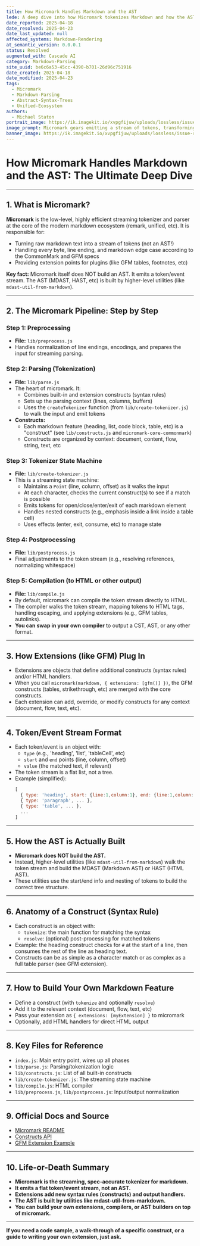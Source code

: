 ```yaml
---
title: How Micromark Handles Markdown and the AST
lede: A deep dive into how Micromark tokenizes Markdown and how the AST is built by higher-level utilities in the remark/unified ecosystem.
date_reported: 2025-04-18
date_resolved: 2025-04-23
date_last_updated: null
affected_systems: Markdown-Rendering
at_semantic_version: 0.0.0.1
status: Resolved
augmented_with: Cascade AI
category: Markdown-Parsing
site_uuid: be6c6a53-45cc-4390-b701-26d96c751916
date_created: 2025-04-18
date_modified: 2025-04-23
tags:
  - Micromark
  - Markdown-Parsing
  - Abstract-Syntax-Trees
  - Unified-Ecosystem
authors:
  - Michael Staton
portrait_image: https://ik.imagekit.io/xvpgfijuw/uploads/lossless/issue-resolutions/2025-05-05_portrait_image_How-Micromark-Handles-Markdown-AST_33f6fe54-a532-4b40-8bd8-5a112fd8ea1c_4Pd_DqnW3.webp
image_prompt: Micromark gears emitting a stream of tokens, transforming into an abstract syntax tree (AST) by higher-level utilities, with visual separation between token stream and AST.
banner_image: https://ik.imagekit.io/xvpgfijuw/uploads/lossless/issue-resolutions/2025-05-05_banner_image_How-Micromark-Handles-Markdown-AST_5995d10d-75a8-403b-b9be-9c954ea39897_GHdTLsKnu.webp
---
```

# How Micromark Handles Markdown and the AST: The Ultimate Deep Dive

***
## 1. What is Micromark?

**Micromark** is the low-level, highly efficient streaming tokenizer and parser at the core of the modern markdown ecosystem (remark, unified, etc). It is responsible for:
- Turning raw markdown text into a stream of tokens (not an AST!)
- Handling every byte, line ending, and markdown edge case according to the CommonMark and GFM specs
- Providing extension points for plugins (like GFM tables, footnotes, etc)

**Key fact:** Micromark itself does NOT build an AST. It emits a token/event stream. The AST (MDAST, HAST, etc) is built by higher-level utilities (like `mdast-util-from-markdown`).

***

## 2. The Micromark Pipeline: Step by Step

### Step 1: Preprocessing
- **File:** `lib/preprocess.js`
- Handles normalization of line endings, encodings, and prepares the input for streaming parsing.

### Step 2: Parsing (Tokenization)
- **File:** `lib/parse.js`
- The heart of micromark. It:
  - Combines built-in and extension constructs (syntax rules)
  - Sets up the parsing context (lines, columns, buffers)
  - Uses the `createTokenizer` function (from `lib/create-tokenizer.js`) to walk the input and emit tokens
- **Constructs:**
  - Each markdown feature (heading, list, code block, table, etc) is a "construct" (see `lib/constructs.js` and `micromark-core-commonmark`)
  - Constructs are organized by context: document, content, flow, string, text, etc

### Step 3: Tokenizer State Machine
- **File:** `lib/create-tokenizer.js`
- This is a streaming state machine:
  - Maintains a `Point` (line, column, offset) as it walks the input
  - At each character, checks the current construct(s) to see if a match is possible
  - Emits tokens for open/close/enter/exit of each markdown element
  - Handles nested constructs (e.g., emphasis inside a link inside a table cell)
  - Uses effects (enter, exit, consume, etc) to manage state

### Step 4: Postprocessing
- **File:** `lib/postprocess.js`
- Final adjustments to the token stream (e.g., resolving references, normalizing whitespace)

### Step 5: Compilation (to HTML or other output)
- **File:** `lib/compile.js`
- By default, micromark can compile the token stream directly to HTML.
- The compiler walks the token stream, mapping tokens to HTML tags, handling escaping, and applying extensions (e.g., GFM tables, autolinks).
- **You can swap in your own compiler** to output a CST, AST, or any other format.

---

## 3. How Extensions (like GFM) Plug In
- Extensions are objects that define additional constructs (syntax rules) and/or HTML handlers.
- When you call `micromark(markdown, { extensions: [gfm()] })`, the GFM constructs (tables, strikethrough, etc) are merged with the core constructs.
- Each extension can add, override, or modify constructs for any context (document, flow, text, etc).

---

## 4. Token/Event Stream Format
- Each token/event is an object with:
  - `type` (e.g., 'heading', 'list', 'tableCell', etc)
  - `start` and `end` points (line, column, offset)
  - `value` (the matched text, if relevant)
- The token stream is a flat list, not a tree.
- Example (simplified):
  ```js
  [
    { type: 'heading', start: {line:1,column:1}, end: {line:1,column:7}, value: '# Hello' },
    { type: 'paragraph', ... },
    { type: 'table', ... },
    ...
  ]
  ```

---

## 5. How the AST is Actually Built
- **Micromark does NOT build the AST.**
- Instead, higher-level utilities (like `mdast-util-from-markdown`) walk the token stream and build the MDAST (Markdown AST) or HAST (HTML AST).
- These utilities use the start/end info and nesting of tokens to build the correct tree structure.

---

## 6. Anatomy of a Construct (Syntax Rule)
- Each construct is an object with:
  - `tokenize`: the main function for matching the syntax
  - `resolve`: (optional) post-processing for matched tokens
- Example: the heading construct checks for `#` at the start of a line, then consumes the rest of the line as heading text.
- Constructs can be as simple as a character match or as complex as a full table parser (see GFM extension).

---

## 7. How to Build Your Own Markdown Feature
- Define a construct (with `tokenize` and optionally `resolve`)
- Add it to the relevant context (document, flow, text, etc)
- Pass your extension as `{ extensions: [myExtension] }` to micromark
- Optionally, add HTML handlers for direct HTML output

---

## 8. Key Files for Reference
- `index.js`: Main entry point, wires up all phases
- `lib/parse.js`: Parsing/tokenization logic
- `lib/constructs.js`: List of all built-in constructs
- `lib/create-tokenizer.js`: The streaming state machine
- `lib/compile.js`: HTML compiler
- `lib/preprocess.js`, `lib/postprocess.js`: Input/output normalization

---

## 9. Official Docs and Source
- [Micromark README](https://github.com/micromark/micromark)
- [Constructs API](https://github.com/micromark/micromark#constructs)
- [GFM Extension Example](https://github.com/micromark/micromark-extension-gfm)

---

## 10. Life-or-Death Summary
- **Micromark is the streaming, spec-accurate tokenizer for markdown.**
- **It emits a flat token/event stream, not an AST.**
- **Extensions add new syntax rules (constructs) and output handlers.**
- **The AST is built by utilities like mdast-util-from-markdown.**
- **You can build your own extensions, compilers, or AST builders on top of micromark.**

---

**If you need a code sample, a walk-through of a specific construct, or a guide to writing your own extension, just ask.**